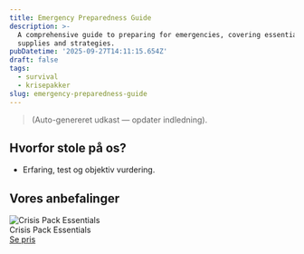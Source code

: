 ```yaml
---
title: Emergency Preparedness Guide
description: >-
  A comprehensive guide to preparing for emergencies, covering essential
  supplies and strategies.
pubDatetime: '2025-09-27T14:11:15.654Z'
draft: false
tags:
  - survival
  - krisepakker
slug: emergency-preparedness-guide
---
```

> (Auto-genereret udkast — opdater indledning).

## Hvorfor stole på os?
- Erfaring, test og objektiv vurdering.

## Vores anbefalinger


<!-- Auto: Affiliate-kort fra Products/SKUs -->

<div class="aff-card"><img src="abstract_15.png (https://v5.airtableusercontent.com/v3/u/45/45/1758996000000/VLPRarsFBP5xApd3brMjfQ/7FUv3DIu4jVSiDOwdjLTn-ySpm6A8A8antR3nGhNHMEOQ5TinsqoIQwPgvsZ9TCWgfxw1TARfNfpPEpMr7E1PQC8AfgkrJHjpWHjqtdGbD2tc3Q0_i-wSg4DSbCoMgXcq4TdzFboGJKdWyWBbOGE2jiq40WauYt-ICoydfA7PVI/MfNKTwYQ7wjOhgduup6H4n3ls3zUmlWrSTd-LM4CtA8)" alt="Crisis Pack Essentials" class="aff-card__img" /><div class="aff-card__meta"><div class="aff-card__title">Crisis Pack Essentials</div><a class="aff-btn" href="https://affiliate.homeessentialsee62.com/deal789?utm_source=klartilalt&utm_medium=affiliate&subid=emergency-preparedness-guide-2025-09-27" rel="sponsored nofollow noopener" target="_blank">Se pris</a></div></div>


